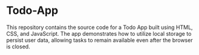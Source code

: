 # Todo-App
This repository contains the source code for a Todo App built using HTML, CSS, and JavaScript. The app demonstrates how to utilize local storage to persist user data, allowing tasks to remain available even after the browser is closed.
